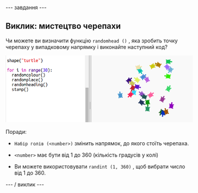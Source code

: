 \--- завдання \---

## Виклик: мистецтво черепахи

Чи можете ви визначити функцію `randomhead ()` , яка зробить точку черепаху у випадковому напрямку і виконайте наступний код?

![скріншот](images/modern-turtle-art.png)

Поради:

- `Набір голів (<number>)` змінить напрямок, до якого стоїть черепаха.

- `<number>` має бути від 1 до 360 (кількість градусів у колі)

- Ви можете використовувати `randint (1, 360)` , щоб вибрати число від 1 до 360.

\--- / виклик \---